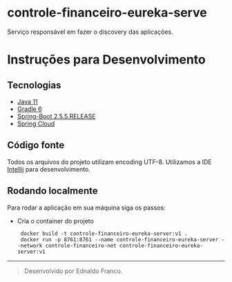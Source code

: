 # controle-financeiro-eureka-serve
Serviço responsável em fazer o discovery das aplicações.<br>


# Instruções para Desenvolvimento

## Tecnologias
+ [Java 11](https://openjdk.java.net/projects/jdk/11/)
+ [Gradle 6](https://docs.gradle.org/6.5.1/userguide/userguide.html)
+ [Spring-Boot 2.5.5.RELEASE](https://docs.spring.io/spring-boot/docs/2.5.5.RELEASE/reference/html/)
+ [Spring Cloud](https://docs.spring.io/spring-cloud/docs/2020.0.0/reference/html/)


## Código fonte
Todos os arquivos do projeto utilizam encoding UTF-8.
Utilizamos a IDE [Intellij](https://www.jetbrains.com/pt-br/idea/) para desenvolvimento.

## Rodando localmente
Para rodar a aplicação em sua máquina siga os passos:
- Cria o container do projeto
   ```
    docker build -t controle-financeiro-eureka-server:v1 .
    docker run -p 8761:8761 --name controle-financeiro-eureka-server --network controle-financeiro-net controle-financeiro-eureka-server:v1
   ```
---
> Desenvolvido por Ednaldo Franco.

